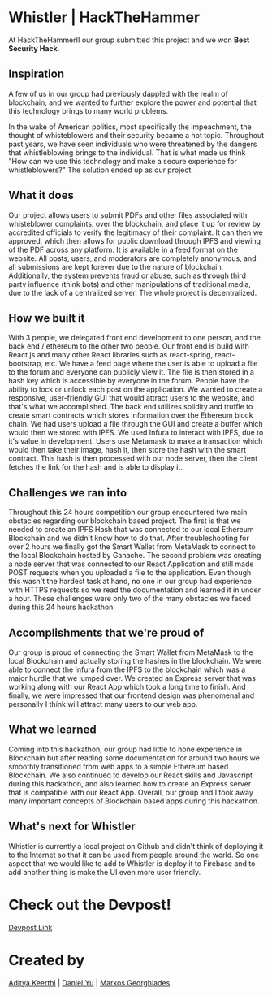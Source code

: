 # Whistler | HackTheHammer
At HackTheHammerII our group submitted this project and we won **Best Security Hack**.


## Inspiration
A few of us in our group had previously dappled with the realm of blockchain, and we wanted to further explore the power and potential that this technology brings to many world problems.

In the wake of American politics, most specifically the impeachment, the thought of whisteblowers and their security became a hot topic. Throughout past years, we have seen individuals who were threatened by the dangers that whistleblowing brings to the individual. That is what made us think "How can we use this technology and make a secure experience for whistleblowers?" The solution ended up as our project.

## What it does
Our project allows users to submit PDFs and other files associated with whisteblower complaints, over the blockchain, and place it up for review by accredited officials to verify the legitimacy of their complaint. It can then we approved, which then allows for public download through IPFS and viewing of the PDF across any platform. It is available in a feed format on the website. All posts, users, and moderators are completely anonymous, and all submissions are kept forever due to the nature of blockchain. Additionally, the system prevents fraud or abuse, such as through third party influence (think bots) and other manipulations of traditional media, due to the lack of a centralized server. The whole project is decentralized.

## How we built it
With 3 people, we delegated front end development to one person, and the back end / ethereum to the other two people. Our front end is build with React.js and many other React libraries such as react-spring, react-bootstrap, etc. We have a feed page where the user is able to upload a file to the forum and everyone can publicly view it. The file is then stored in a hash key which is accessible by everyone in the forum. People have the ability to lock or unlock each post on the application. We wanted to create a responsive, user-friendly GUI that would attract users to the website, and that's what we accomplished. The back end utilizes solidity and truffle to create smart contracts which stores information over the Ethereum block chain. We had users upload a file through the GUI and create a buffer which would then we stored with IPFS. We used Infura to interact with IPFS, due to it's value in development. Users use Metamask to make a transaction which would then take their image, hash it, then store the hash with the smart contract. This hash is then processed with our node server, then the client fetches the link for the hash and is able to display it.

## Challenges we ran into
Throughout this 24 hours competition our group encountered two main obstacles regarding our blockchain based project. The first is that we needed to create an IPFS Hash that was connected to our local Ethereum Blockchain and we didn't know how to do that. After troubleshooting for over 2 hours we finally got the Smart Wallet from MetaMask to connect to the local Blockchain hosted by Ganache. The second problem was creating a node server that was connected to our React Application and still made POST requests when you uploaded a file to the application. Even though this wasn't the hardest task at hand, no one in our group had experience with HTTPS requests so we read the documentation and learned it in under a hour. These challenges were only two of the many obstacles we faced during this 24 hours hackathon.

## Accomplishments that we're proud of
Our group is proud of connecting the Smart Wallet from MetaMask to the local Blockchain and actually storing the hashes in the blockchain. We were able to connect the Infura from the IPFS to the blockchain which was a major hurdle that we jumped over. We created an Express server that was working along with our React App which took a long time to finish. And finally, we were impressed that our frontend design was phenomenal and personally I think will attract many users to our web app.

## What we learned
Coming into this hackathon, our group had little to none experience in Blockchain but after reading some documentation for around two hours we smoothly transitioned from web apps to a simple Ethereum based Blockchain. We also continued to develop our React skills and Javascript during this hackathon, and also learned how to create an Express server that is compatible with our React App. Overall, our group and I took away many important concepts of Blockchain based apps during this hackathon.

## What's next for Whistler
Whistler is currently a local project on Github and didn't think of deploying it to the Internet so that it can be used from people around the world. So one aspect that we would like to add to Whistler is deploy it to Firebase and to add another thing is make the UI even more user friendly.

# Check out the Devpost!

[Devpost Link](https://devpost.com/software/whistler)

# Created by 

[Aditya Keerthi](https://github.com/Aditya-Keerthi) | [Daniel Yu](https://github.com/DanielYu2004) | [Markos Georghiades](https://github.com/Markos-The-G)
